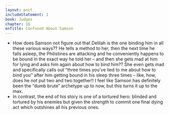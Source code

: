 ```yaml
---
layout: post
includeStatement: 1
book: Judges
chapter: 16
enTitle: Confused About Samson
---
```


- How does Samson not figure out that Delilah is the one binding him in all these various ways?? He tells a method to her, then the next time he falls asleep, the Philistines are attacking and he conveniently happens to be bound in the exact way he told her – and then she gets mad at him for lying and asks him again about how to bind him?? She even gets mad and specifically calls out “three times you’ve lied to me about how to bind you” after him getting bound in his sleep three times – like, how, does he not put two and two together!! I feel like Samson has definitely been the “dumb brute” archetype up to now, but this turns it up to the max.
- In contrast, the end of his story is one of a tortured hero: blinded and tortured by his enemies but given the strength to commit one final dying act which outshines all his previous ones.
